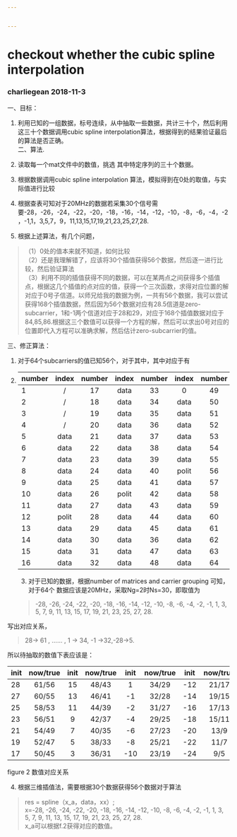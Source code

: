 ```yaml
---


---
```


<h1 id="checkout-whether-the-cubic-spline-interpolation">checkout whether the cubic spline interpolation</h1>
<h3 id="charliegean--2018-11-3">charliegean  2018-11-3</h3>
<p>一、目标：</p>
<ol>
<li>
<p>利用已知的一组数据，标号连续，从中抽取一些数据，共计三十个，然后利用这三十个数据调用cubic spline interpolation算法，根据得到的结果验证最后的算法是否正确。<br>
二、算法.</p>
</li>
<li>
<p>读取每一个mat文件中的数值，挑选 其中特定序列的三十个数据。</p>
</li>
<li>
<p>根据数据调用cubic spline interpolation 算法，模拟得到在0处的取值，与实际值进行比较</p>
</li>
<li>
<p>根据查表可知对于20MHz的数据若采集30个信号需要-28，-26，-24，-22，-20，-18，-16，-14，-12，-10，-8，-6，-4，-2，-1,1，3,5,7，9，11,13,15,17,19,21,23,25,27,28.</p>
</li>
<li>
<p>根据上述算法，有几个问题，</p>
</li>
</ol>
<blockquote>
<p>（1）0处的值本来就不知道，如何比较<br>
（2）还是我理解错了，应该将30个插值获得56个数据，然后逐一进行比较，然后验证算法<br>
（3）利用不同的插值获得不同的数据，可以在某两点之间获得多个插值点，根据这几个插值的点对应的值，获得一个三次函数，求得对应位置的解对应于0号子信道。以师兄给我的数据为例，一共有56个数据，我可以尝试获得168个插值数据，然后因为56个数据对应有28.5信道是zero-subcarrier，1和-1两个信道对应于28和29，对应于168个插值数据对应于84,85,86.根据这三个数值可以获得一个方程的解，然后可以求出0号对应的位置即代入方程可以准确求解，然后估计zero-subcarrier的值。</p>
</blockquote>
<p>三、修正算法：</p>
<ol>
<li>对于64个subcarriers的值已知56个，对于其中，其中对应于有</li>
<li>

<table>
<thead>
<tr>
<th>number</th>
<th align="center">index</th>
<th align="center">number</th>
<th align="center">index</th>
<th align="center">number</th>
<th align="center">index</th>
<th align="center">number</th>
<th align="right">index</th>
</tr>
</thead>
<tbody>
<tr>
<td>1</td>
<td align="center">/</td>
<td align="center">17</td>
<td align="center">data</td>
<td align="center">33</td>
<td align="center">0</td>
<td align="center">49</td>
<td align="right">data</td>
</tr>
<tr>
<td>2</td>
<td align="center">/</td>
<td align="center">18</td>
<td align="center">data</td>
<td align="center">34</td>
<td align="center">data</td>
<td align="center">50</td>
<td align="right">data</td>
</tr>
<tr>
<td>3</td>
<td align="center">/</td>
<td align="center">19</td>
<td align="center">data</td>
<td align="center">35</td>
<td align="center">data</td>
<td align="center">51</td>
<td align="right">data</td>
</tr>
<tr>
<td>4</td>
<td align="center">/</td>
<td align="center">20</td>
<td align="center">data</td>
<td align="center">36</td>
<td align="center">data</td>
<td align="center">52</td>
<td align="right">data</td>
</tr>
<tr>
<td>5</td>
<td align="center">data</td>
<td align="center">21</td>
<td align="center">data</td>
<td align="center">37</td>
<td align="center">data</td>
<td align="center">53</td>
<td align="right">data</td>
</tr>
<tr>
<td>6</td>
<td align="center">data</td>
<td align="center">22</td>
<td align="center">data</td>
<td align="center">38</td>
<td align="center">data</td>
<td align="center">54</td>
<td align="right">polit</td>
</tr>
<tr>
<td>7</td>
<td align="center">data</td>
<td align="center">23</td>
<td align="center">data</td>
<td align="center">39</td>
<td align="center">data</td>
<td align="center">55</td>
<td align="right">data</td>
</tr>
<tr>
<td>8</td>
<td align="center">data</td>
<td align="center">24</td>
<td align="center">data</td>
<td align="center">40</td>
<td align="center">polit</td>
<td align="center">56</td>
<td align="right">data</td>
</tr>
<tr>
<td>9</td>
<td align="center">data</td>
<td align="center">25</td>
<td align="center">data</td>
<td align="center">41</td>
<td align="center">data</td>
<td align="center">57</td>
<td align="right">data</td>
</tr>
<tr>
<td>10</td>
<td align="center">data</td>
<td align="center">26</td>
<td align="center">polit</td>
<td align="center">42</td>
<td align="center">data</td>
<td align="center">58</td>
<td align="right">data</td>
</tr>
<tr>
<td>11</td>
<td align="center">data</td>
<td align="center">27</td>
<td align="center">data</td>
<td align="center">43</td>
<td align="center">data</td>
<td align="center">59</td>
<td align="right">data</td>
</tr>
<tr>
<td>12</td>
<td align="center">polit</td>
<td align="center">28</td>
<td align="center">data</td>
<td align="center">44</td>
<td align="center">data</td>
<td align="center">60</td>
<td align="right">data</td>
</tr>
<tr>
<td>13</td>
<td align="center">data</td>
<td align="center">29</td>
<td align="center">data</td>
<td align="center">45</td>
<td align="center">data</td>
<td align="center">61</td>
<td align="right">data</td>
</tr>
<tr>
<td>14</td>
<td align="center">data</td>
<td align="center">30</td>
<td align="center">data</td>
<td align="center">36</td>
<td align="center">data</td>
<td align="center">62</td>
<td align="right">/</td>
</tr>
<tr>
<td>15</td>
<td align="center">data</td>
<td align="center">31</td>
<td align="center">data</td>
<td align="center">47</td>
<td align="center">data</td>
<td align="center">63</td>
<td align="right">/</td>
</tr>
<tr>
<td>16</td>
<td align="center">data</td>
<td align="center">32</td>
<td align="center">data</td>
<td align="center">48</td>
<td align="center">data</td>
<td align="center">64</td>
<td align="right">/</td>
</tr>
</tbody>
</table><ol start="3">
<li>对于已知的数据，根据number of matrices and carrier grouping 可知，对于64个 数据应该是20MHz，采取Ng=2时Ns=30，即取值为</li>
</ol>
<blockquote>
<p>-28, -26, -24, -22, -20, -18, -16, -14, -12, -10, -8, -6, -4, -2, -1, 1, 3, 5, 7, 9, 11, 13, 15, 17, 19, 21, 23, 25, 27, 28.</p>
</blockquote>
</li>
</ol>
<p>写出对应关系，</p>
<blockquote>
<p>28-&gt; 61 , …… , 1 -&gt; 34, -1 -&gt;32,-28-&gt;5.</p>
</blockquote>
<p>所以待抽取的数值下表应该是：</p>

<table>
<thead>
<tr>
<th>init</th>
<th align="center">now/true</th>
<th align="center">init</th>
<th align="center">now/true</th>
<th align="center">init</th>
<th align="center">now/true</th>
<th align="center">init</th>
<th align="center">now/true</th>
<th align="center">init</th>
<th align="center">now/true</th>
</tr>
</thead>
<tbody>
<tr>
<td>28</td>
<td align="center">61/56</td>
<td align="center">15</td>
<td align="center">48/43</td>
<td align="center">1</td>
<td align="center">34/29</td>
<td align="center">-12</td>
<td align="center">21/17</td>
<td align="center">-26</td>
<td align="center">7/3</td>
</tr>
<tr>
<td>27</td>
<td align="center">60/55</td>
<td align="center">13</td>
<td align="center">46/41</td>
<td align="center">-1</td>
<td align="center">32/28</td>
<td align="center">-14</td>
<td align="center">19/15</td>
<td align="center">-28</td>
<td align="center">5/1</td>
</tr>
<tr>
<td>25</td>
<td align="center">58/53</td>
<td align="center">11</td>
<td align="center">44/39</td>
<td align="center">-2</td>
<td align="center">31/27</td>
<td align="center">-16</td>
<td align="center">17/13</td>
<td align="center"></td>
<td align="center"></td>
</tr>
<tr>
<td>23</td>
<td align="center">56/51</td>
<td align="center">9</td>
<td align="center">42/37</td>
<td align="center">-4</td>
<td align="center">29/25</td>
<td align="center">-18</td>
<td align="center">15/11</td>
<td align="center"></td>
<td align="center"></td>
</tr>
<tr>
<td>21</td>
<td align="center">54/49</td>
<td align="center">7</td>
<td align="center">40/35</td>
<td align="center">-6</td>
<td align="center">27/23</td>
<td align="center">-20</td>
<td align="center">13/9</td>
<td align="center"></td>
<td align="center"></td>
</tr>
<tr>
<td>19</td>
<td align="center">52/47</td>
<td align="center">5</td>
<td align="center">38/33</td>
<td align="center">-8</td>
<td align="center">25/21</td>
<td align="center">-22</td>
<td align="center">11/7</td>
<td align="center"></td>
<td align="center"></td>
</tr>
<tr>
<td>17</td>
<td align="center">50/45</td>
<td align="center">3</td>
<td align="center">36/31</td>
<td align="center">-10</td>
<td align="center">23/19</td>
<td align="center">-24</td>
<td align="center">9/5</td>
<td align="center"></td>
<td align="center"></td>
</tr>
</tbody>
</table><p>figure 2 数值对应关系</p>
<ol start="4">
<li>根据三维插值法，需要根据30个数据获得56个数据对于算法</li>
</ol>
<blockquote>
<p>res = spline（x_a，data，xx）;<br>
x=-28, -26, -24, -22, -20, -18, -16, -14, -12, -10, -8, -6, -4, -2, -1, 1, 3, 5, 7, 9, 11, 13, 15, 17, 19, 21, 23, 25, 27, 28.<br>
x_a可以根据f.2获得对应的数值。</p>
</blockquote>

